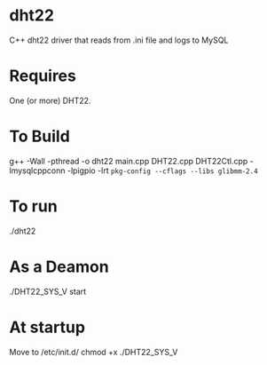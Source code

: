 # dht22
C++ dht22 driver that reads from .ini file and logs to MySQL


# Requires
One (or more) DHT22.


# To Build
g++ -Wall -pthread -o dht22 main.cpp DHT22.cpp DHT22Ctl.cpp -lmysqlcppconn -lpigpio -lrt `pkg-config --cflags --libs glibmm-2.4`


# To run
./dht22


# As a Deamon
./DHT22_SYS_V start


# At startup
Move to /etc/init.d/
chmod +x ./DHT22_SYS_V
